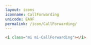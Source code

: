 ```yaml
---
layout: icons
iconname: CallForwarding
unicode: EA9F
permalink: /icon/CallForwarding/
---
```


``` html
<i class="mi mi-CallForwarding"></i>
```
